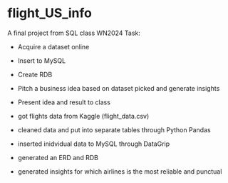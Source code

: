 # flight_US_info

A final project from SQL class WN2024
Task: 
  - Acquire a dataset online
  - Insert to MySQL
  - Create RDB
  - Pitch a business idea based on dataset picked and generate insights
  - Present idea and result to class


- got flights data from Kaggle (flight_data.csv)
- cleaned data and put into separate tables through Python Pandas
- inserted inidvidual data to MySQL through DataGrip
- generated an ERD and RDB
- generated insights for which airlines is the most reliable and punctual
